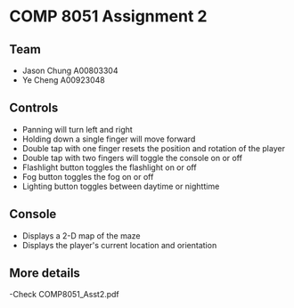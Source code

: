 # COMP 8051 Assignment 2

## Team

- Jason Chung A00803304
- Ye Cheng A00923048

## Controls
- Panning will turn left and right
- Holding down a single finger will move forward
- Double tap with one finger resets the position and rotation of the player
- Double tap with two fingers will toggle the console on or off
- Flashlight button toggles the flashlight on or off
- Fog button toggles the fog on or off
- Lighting button toggles between daytime or nighttime

## Console
- Displays a 2-D map of the maze
- Displays the player's current location and orientation

## More details
-Check COMP8051_Asst2.pdf

